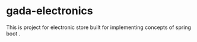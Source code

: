 # gada-electronics
This is project for electronic store built for implementing concepts of spring boot .
